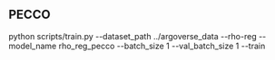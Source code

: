## PECCO
python scripts/train.py --dataset_path ../argoverse_data --rho-reg --model_name rho_reg_pecco --batch_size 1 --val_batch_size 1 --train